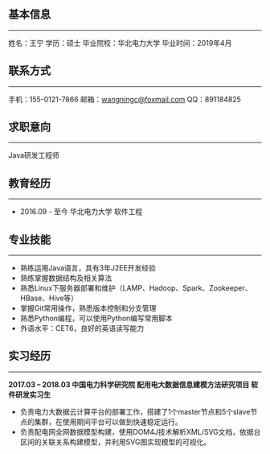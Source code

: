 ## 基本信息
---

姓名：王宁
学历：硕士
毕业院校：华北电力大学
毕业时间：2019年4月

## 联系方式
---

手机：155-0121-7866
邮箱：wangningc@foxmail.com
QQ：891184825

## 求职意向
---

Java研发工程师

## 教育经历
---

- 2016.09 - 至今  华北电力大学  软件工程

## 专业技能
---

- 熟练运用Java语言，具有3年J2EE开发经验
- 熟练掌握数据结构及相关算法
- 熟悉Linux下服务器部署和维护（LAMP、Hadoop、Spark、Zookeeper、HBase、Hive等）
- 掌握Git常用操作，熟悉版本控制和分支管理
- 熟悉Python编程，可以使用Python编写常用脚本
- 外语水平：CET6，良好的英语读写能力

## 实习经历
---

**2017.03 – 2018.03 中国电力科学研究院 配用电大数据信息建模方法研究项目 软件研发实习生**
- 负责电力大数据云计算平台的部署工作，搭建了1个master节点和5个slave节点的集群，在使用期间平台可以做到快速稳定运行。
- 负责配电网全网数据模型构建，使用DOM4J技术解析XML/SVG文档，依据台区间的关联关系构建模型，并利用SVG图实现模型的可视化。